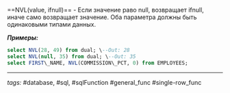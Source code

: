 ==NVL(value, ifnull)== - Если значение раво null, возвращает ifnull, иначе само возвращает значение. Оба параметра должны быть одинаковыми типами данных.

***Примеры:***
```sql
select NVL(28, 49) from dual; \--Out: 28  
select NVL(null, 35) from dual; \--Out: 35
select FIRST\_NAME, NVL(COMMISSION\_PCT, 0) from EMPLOYEES;
```
---
*tags:* #database, #sql, #sqlFunction #general_func #single-row_func 